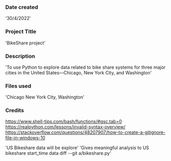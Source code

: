 ### Date created
'30/4/2022'

### Project Title
'BikeShare project'

### Description
'To use Python to explore data related to bike share systems for three major cities in the United States—Chicago, New York City, and Washington'

### Files used
'Chicago New York City, Washington'

### Credits
https://www.shell-tips.com/bash/functions/#gsc.tab=0
https://realpython.com/lessons/invalid-syntax-overview/
https://stackoverflow.com/questions/48207907/how-to-create-a-gitignore-file-in-windows-10


'US Bikeshare data will be explore'
'Gives meaningful analysis to US bikeshare start_time data diff --git a/bikeshare.py'
